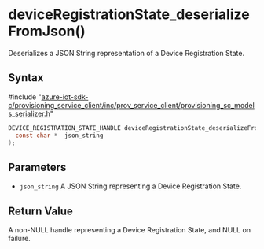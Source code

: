 # deviceRegistrationState_deserializeFromJson()

Deserializes a JSON String representation of a Device Registration State.

## Syntax

\#include "[azure-iot-sdk-c/provisioning_service_client/inc/prov_service_client/provisioning_sc_models_serializer.h](../provisioning-sc-models-serializer-h.md)"  
```C
DEVICE_REGISTRATION_STATE_HANDLE deviceRegistrationState_deserializeFromJson(
  const char *  json_string
);
```

## Parameters
* `json_string` A JSON String representing a Device Registration State.

## Return Value
A non-NULL handle representing a Device Registration State, and NULL on failure.

